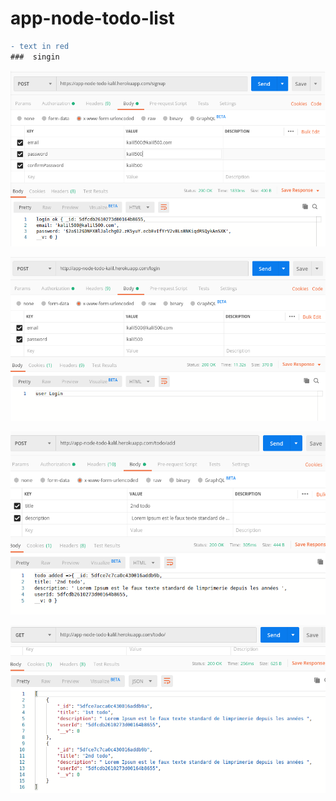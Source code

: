# app-node-todo-list

```diff
- text in red
###  singin
```

![alt text](https://github.com/kadrawi-kalil/app-node-todo-list/blob/master/images/singin.png)


![alt text](https://github.com/kadrawi-kalil/app-node-todo-list/blob/master/images/login.png)


![alt text](https://github.com/kadrawi-kalil/app-node-todo-list/blob/master/images/addTodo.png)


![alt text](https://github.com/kadrawi-kalil/app-node-todo-list/blob/master/images/get%20all%20todo%20list.png)
